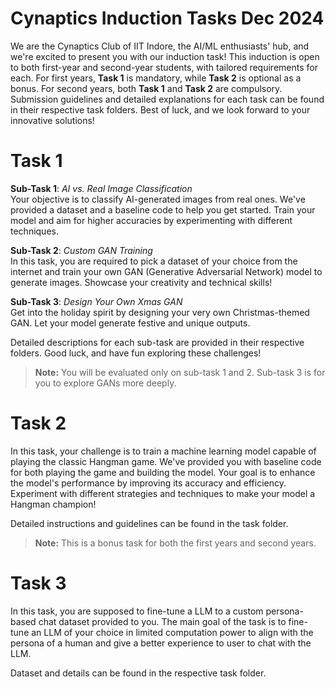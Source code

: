 # Cynaptics Induction Tasks Dec 2024

We are the Cynaptics Club of IIT Indore, the AI/ML enthusiasts' hub, and we're excited to present you with our induction task! This induction is open to both first-year and second-year students, with tailored requirements for each. For first years, **Task 1** is mandatory, while **Task 2** is optional as a bonus. For second years, both **Task 1** and **Task 2** are compulsory. Submission guidelines and detailed explanations for each task can be found in their respective task folders. Best of luck, and we look forward to your innovative solutions!


# Task 1

**Sub-Task 1**: _AI vs. Real Image Classification_  
Your objective is to classify AI-generated images from real ones. We've provided a dataset and a baseline code to help you get started. Train your model and aim for higher accuracies by experimenting with different techniques.

**Sub-Task 2**: _Custom GAN Training_  
In this task, you are required to pick a dataset of your choice from the internet and train your own GAN (Generative Adversarial Network) model to generate images. Showcase your creativity and technical skills!

**Sub-Task 3**: _Design Your Own Xmas GAN_  
Get into the holiday spirit by designing your very own Christmas-themed GAN. Let your model generate festive and unique outputs.

Detailed descriptions for each sub-task are provided in their respective folders. Good luck, and have fun exploring these challenges!

> **Note:** You will be evaluated only on sub-task 1 and 2. Sub-task 3 is for you to explore GANs more deeply.


# Task 2
In this task, your challenge is to train a machine learning model capable of playing the classic Hangman game. We've provided you with baseline code for both playing the game and building the model. Your goal is to enhance the model's performance by improving its accuracy and efficiency. Experiment with different strategies and techniques to make your model a Hangman champion!

Detailed instructions and guidelines can be found in the task folder.

> **Note:** This is a bonus task for both the first years and second years.

# Task 3
In this task, you are supposed to fine-tune a LLM to a custom persona-based chat dataset provided to you. The main goal of the task is to fine-tune an LLM of your choice in limited computation power to align with the persona of a human and give a better experience to user to chat with the LLM.

Dataset and details can be found in the respective task folder.
